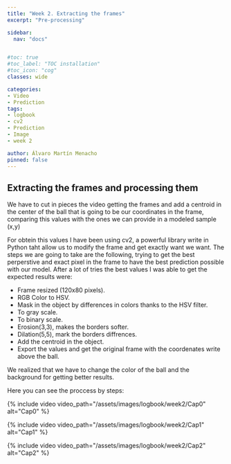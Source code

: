 ```yaml
---
title: "Week 2. Extracting the frames"
excerpt: "Pre-processing"

sidebar:
  nav: "docs"


#toc: true
#toc_label: "TOC installation"
#toc_icon: "cog"
classes: wide

categories:
- Video
- Prediction
tags:
- logbook
- cv2
- Prediction
- Image
- week 2

author: Álvaro Martín Menacho
pinned: false
---
```


## Extracting the frames and processing them

We have to cut in pieces the video getting the frames and add a centroid in the center of the ball that is going to be our coordinates in the frame, comparing this values with the ones we can provide in a modeled sample (x,y)

For obtein this values I have been using cv2, a powerful library write in Python taht allow us to modify the frame and get exactly want we want. The steps we are going to take are the following, trying to get the best perperstive and exact pixel in the frame to have the best prediction possible with our model. After a lot of tries the best values I was able to get the expected results were:

- Frame resized (120x80 pixels).
- RGB Color to HSV.
- Mask in the object by differences in colors thanks to the HSV filter.
- To gray scale.
- To binary scale.
- Erosion(3,3), makes the borders softer.
- Dilation(5,5), mark the borders diffrences.
- Add the centroid in the object.
- Export the values and get the original frame with the coordenates write above the ball.


We realized that we have to change the color of the ball and the background for getting better results.


Here you can see the proccess by steps:

{% include video video_path="/assets/images/logbook/week2/Cap0" alt="Cap0" %}

{% include video video_path="/assets/images/logbook/week2/Cap1" alt="Cap1" %}

{% include video video_path="/assets/images/logbook/week2/Cap2" alt="Cap2" %}

